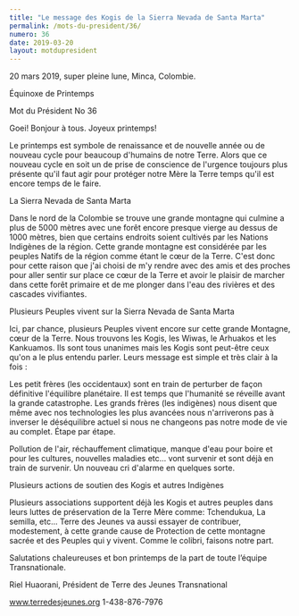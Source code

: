 ```yaml
---
title: "Le message des Kogis de la Sierra Nevada de Santa Marta"
permalink: /mots-du-president/36/
numero: 36
date: 2019-03-20
layout: motdupresident
---
```


20 mars 2019, super pleine lune, Minca, Colombie.

Équinoxe de Printemps

Mot du Président No 36

Goei! Bonjour à tous. Joyeux printemps!

Le printemps est symbole de renaissance et de nouvelle année ou de nouveau cycle pour beaucoup d'humains de notre Terre. Alors que ce nouveau cycle en soit un de prise de conscience de l'urgence toujours plus présente qu'il faut agir pour protéger notre Mère la Terre temps qu'il est encore temps de le faire.

La Sierra Nevada de Santa Marta

Dans le nord de la Colombie se trouve une grande montagne qui culmine a plus de 5000 mètres avec une forêt encore presque vierge au dessus de 1000 mètres, bien que certains endroits soient cultivés par les Nations Indigènes de la région. Cette grande montagne est considérée par les peuples Natifs de la région comme étant le cœur de la Terre. C'est donc pour cette raison que j'ai choisi de m'y rendre avec des amis et des proches pour aller sentir sur place ce cœur de la Terre et avoir le plaisir de marcher dans cette forêt primaire et de me plonger dans l'eau des rivières et des cascades vivifiantes.

Plusieurs Peuples vivent sur la Sierra Nevada de Santa Marta

Ici, par chance, plusieurs Peuples vivent encore sur cette grande Montagne, cœur de la Terre. Nous trouvons les Kogis, les Wiwas, le Arhuakos et les Kankuamos. Ils sont tous unanimes mais les Kogis sont peut-être ceux qu'on a le plus entendu parler. Leurs message est simple et très clair à la fois :

Les petit frères (les occidentaux) sont en train de perturber de façon définitive l'équilibre planétaire. Il est temps que l'humanité se réveille avant la grande catastrophe. Les grands frères (les indigènes) nous disent que même avec nos technologies les plus avancées nous n'arriverons pas à inverser le déséquilibre actuel si nous ne changeons pas notre mode de vie au complet. Étape par étape.

Pollution de l'air, réchauffement climatique, manque d'eau pour boire et pour les cultures, nouvelles maladies etc... vont survenir et sont déjà en train de survenir. Un nouveau cri d'alarme en quelques sorte.

Plusieurs actions de soutien des Kogis et autres Indigènes

Plusieurs associations supportent déjà les Kogis et autres peuples dans leurs luttes de préservation de la Terre Mère comme: Tchendukua, La semilla, etc... Terre des Jeunes va aussi essayer de contribuer, modestement, à cette grande cause de Protection de cette montagne sacrée et des Peuples qui y vivent. Comme le colibri, faisons notre part.

Salutations chaleureuses et bon printemps de la part de toute l’équipe Transnationale.

Riel Huaorani, Président de Terre des Jeunes Transnational

www.terredesjeunes.org 1-438-876-7976
